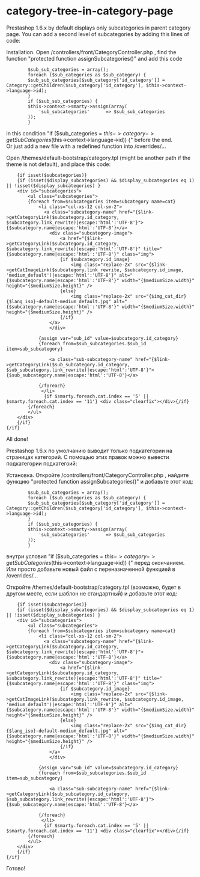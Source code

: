 # category-tree-in-category-page

Prestashop 1.6.x by default displays only subcategories in parent category page. You can add a second level of subcategories by adding this lines of code:<br>

Installation.
Open /controllers/front/CategoryController.php , find the function "protected function assignSubcategories()" and add this code<br>
			
			$sub_sub_categories = array();
			foreach ($sub_categories as $sub_category) { 
			$sub_sub_categories[$sub_category['id_category']] = Category::getChildren($sub_category['id_category'], $this->context->language->id); 
			}
			if ($sub_sub_categories) {
            $this->context->smarty->assign(array(
                'sub_subcategories'      => $sub_sub_categories
            ));
			}
      
in this condition "if ($sub_categories = $this->category->getSubCategories($this->context->language->id)) {" before the end.<br>
Or just add a new file with a redefined function into /overrides/...<br>

Open /themes/default-bootstrap/category.tpl (might be another path if the theme is not default), and place this code:<br>

		{if isset($subcategories)}
        {if (isset($display_subcategories) && $display_subcategories eq 1) || !isset($display_subcategories) }
		<div id="subcategories">
			<ul class="subcategories">
			{foreach from=$subcategories item=subcategory name=cat}
				<li class="col-xs-12 col-sm-2">
				  <a class="subcategory-name" href="{$link->getCategoryLink($subcategory.id_category, $subcategory.link_rewrite)|escape:'html':'UTF-8'}">{$subcategory.name|escape:'html':'UTF-8'}</a>
                	<div class="subcategory-image">
						<a href="{$link->getCategoryLink($subcategory.id_category, $subcategory.link_rewrite)|escape:'html':'UTF-8'}" title="{$subcategory.name|escape:'html':'UTF-8'}" class="img">
						{if $subcategory.id_image}
							<img class="replace-2x" src="{$link->getCatImageLink($subcategory.link_rewrite, $subcategory.id_image, 'medium_default')|escape:'html':'UTF-8'}" alt="{$subcategory.name|escape:'html':'UTF-8'}" width="{$mediumSize.width}" height="{$mediumSize.height}" />
						{else}
							<img class="replace-2x" src="{$img_cat_dir}{$lang_iso}-default-medium_default.jpg" alt="{$subcategory.name|escape:'html':'UTF-8'}" width="{$mediumSize.width}" height="{$mediumSize.height}" />
						{/if}
					</a>
                   	</div>
				
				{assign var="sub_id" value=$subcategory.id_category}
			    {foreach from=$sub_subcategories.$sub_id item=sub_subcategory}
				
					<a class="sub-subcategory-name" href="{$link->getCategoryLink($sub_subcategory.id_category, $sub_subcategory.link_rewrite)|escape:'html':'UTF-8'}">{$sub_subcategory.name|escape:'html':'UTF-8'}</a>
				
			    {/foreach}
			     </li>
				  {if $smarty.foreach.cat.index == '5' || $smarty.foreach.cat.index == '11'} <div class="clearfix"></div>{/if}
			{/foreach}
			</ul> 
		</div>
        {/if}
	{/if}
	
All done!<br>

Prestashop 1.6.x по умолчанию выводит только подкатегории на страницах категорий. С помощью этих правок можно вывести подкатегории подкатегоий:<br>

Установка.
Откройте /controllers/front/CategoryController.php , найдите функцию "protected function assignSubcategories()" и добавьте этот код:<br>
			
			$sub_sub_categories = array();
			foreach ($sub_categories as $sub_category) { 
			$sub_sub_categories[$sub_category['id_category']] = Category::getChildren($sub_category['id_category'], $this->context->language->id); 
			}
			if ($sub_sub_categories) {
            $this->context->smarty->assign(array(
                'sub_subcategories'      => $sub_sub_categories
            ));
			}
      
внутри условия "if ($sub_categories = $this->category->getSubCategories($this->context->language->id)) {" перед окончанием.<br>
Или просто добавьте новый файл с переназначенной функцией в /overrides/...<br>

Откройте /themes/default-bootstrap/category.tpl (возможно, будет в другом месте, если шаблон не стандартный) и добавьте этот код:<br>

		{if isset($subcategories)}
        {if (isset($display_subcategories) && $display_subcategories eq 1) || !isset($display_subcategories) }
		<div id="subcategories">
			<ul class="subcategories">
			{foreach from=$subcategories item=subcategory name=cat}
				<li class="col-xs-12 col-sm-2">
				  <a class="subcategory-name" href="{$link->getCategoryLink($subcategory.id_category, $subcategory.link_rewrite)|escape:'html':'UTF-8'}">{$subcategory.name|escape:'html':'UTF-8'}</a>
                	<div class="subcategory-image">
						<a href="{$link->getCategoryLink($subcategory.id_category, $subcategory.link_rewrite)|escape:'html':'UTF-8'}" title="{$subcategory.name|escape:'html':'UTF-8'}" class="img">
						{if $subcategory.id_image}
							<img class="replace-2x" src="{$link->getCatImageLink($subcategory.link_rewrite, $subcategory.id_image, 'medium_default')|escape:'html':'UTF-8'}" alt="{$subcategory.name|escape:'html':'UTF-8'}" width="{$mediumSize.width}" height="{$mediumSize.height}" />
						{else}
							<img class="replace-2x" src="{$img_cat_dir}{$lang_iso}-default-medium_default.jpg" alt="{$subcategory.name|escape:'html':'UTF-8'}" width="{$mediumSize.width}" height="{$mediumSize.height}" />
						{/if}
					</a>
                   	</div>
				
				{assign var="sub_id" value=$subcategory.id_category}
			    {foreach from=$sub_subcategories.$sub_id item=sub_subcategory}
				
					<a class="sub-subcategory-name" href="{$link->getCategoryLink($sub_subcategory.id_category, $sub_subcategory.link_rewrite)|escape:'html':'UTF-8'}">{$sub_subcategory.name|escape:'html':'UTF-8'}</a>
				
			    {/foreach}
			     </li>
				  {if $smarty.foreach.cat.index == '5' || $smarty.foreach.cat.index == '11'} <div class="clearfix"></div>{/if}
			{/foreach}
			</ul> 
		</div>
        {/if}
	{/if}
	
Готово!<br>
